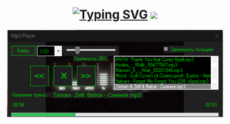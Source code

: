 <h1 align="center"><a href="https://git.io/typing-svg"><img src="https://readme-typing-svg.herokuapp.com?font=Fira+Code&pause=1000&random=false&width=435&lines=Hi+there%2C+I'm+Ishhit+%F0%9F%87%B0%F0%9F%87%BF" alt="Typing SVG" /></a>
<img src="https://github.com/blackcater/blackcater/raw/main/images/Hi.gif" height="32"/></h1>
<img src="/ScreenshotProgram.png"/>
